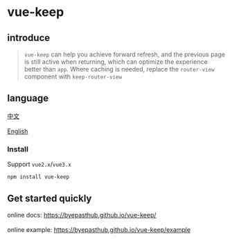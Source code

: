 # vue-keep

## introduce

>`vue-keep` can help you achieve forward refresh, and the previous page is still active when returning, which can optimize the experience better than `app`. Where caching is needed, replace the `router-view` component with `keep-router-view`

## language

<a href="./README.md">中文</a></br>  
<a href="./README_en-US.md">English</a></br>

### Install

Support `vue2.x`/`vue3.x`
```
npm install vue-keep
```

## Get started quickly

online docs: <a href="https://byepasthub.github.io/vue-keep/">https://byepasthub.github.io/vue-keep/</a></br>  
online example: <a href="https://byepasthub.github.io/vue-keep/example">https://byepasthub.github.io/vue-keep/example</a>
